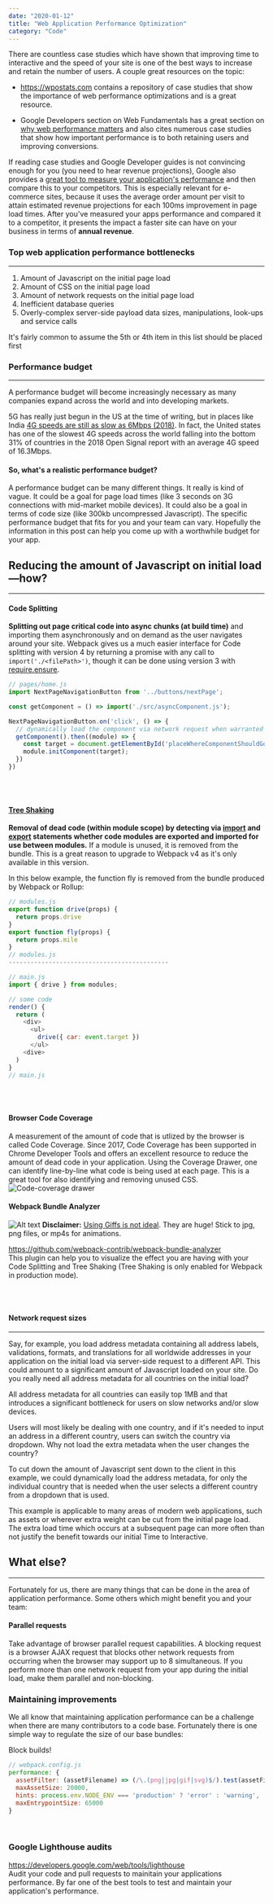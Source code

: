 ```yaml
---
date: "2020-01-12"
title: "Web Application Performance Optimization"
category: "Code"
---
```


There are countless case studies which have shown that improving time to interactive and the speed of your site is one of the best ways to increase and retain the number of users. A couple great resources on the topic:

* https://wpostats.com contains a repository of case studies that show the importance of web performance optimizations and is a great resource.

* Google Developers section on Web Fundamentals has a great section on [why web performance matters](https://developers.google.com/web/fundamentals/performance/why-performance-matters) and also cites numerous case studies that show how important performance is to both retaining users and improving conversions. 

If reading case studies and Google Developer guides is not convincing enough for you (you need to hear revenue projections), Google also provides a [great tool to measure your application's performance](https://www.thinkwithgoogle.com/feature/testmysite/) and then compare this to your competitors. This is especially relevant for e-commerce sites, because it uses the average order amount per visit to attain estimated revenue projections for each 100ms improvement in page load times. After you've measured your apps performance and compared it to a competitor, it presents the impact a faster site can have on your business in terms of <b>annual revenue</b>.


### Top web application performance bottlenecks
---
1. Amount of Javascript on the initial page load
2. Amount of CSS on the initial page load
3. Amount of network requests on the initial page load
4. Inefficient database queries
5. Overly-complex server-side payload data sizes, manipulations, look-ups and service calls

It's fairly common to assume the 5th or 4th item in this list should be placed first

### Performance budget
---
A performance budget will become increasingly necessary as many companies expand across the world and into developing markets. 

5G has really just begun in the US at the time of writing, but in places like India [4G speeds are still as slow as 6Mbps (2018)](https://www.opensignal.com/reports/2018/02/state-of-lte). In fact, the United states has one of the slowest 4G speeds across the world falling into the bottom 31% of countries in the 2018 Open Signal report with an average 4G speed of 16.3Mbps.

#### So, what's a realistic performance budget? 
A performance budget can be many different things. It really is kind of vague. It could be a goal for page load times (like 3 seconds on 3G connections with mid-market mobile devices). It could also be a goal in terms of code size (like 300kb uncompressed Javascript). The specific performance budget that fits for you and your team can vary. Hopefully the information in this post can help you come up with a worthwhile budget for your app.

## Reducing the amount of Javascript on initial load—how?
---

#### Code Splitting
<b>Splitting out page critical code into async chunks (at build time)</b> and importing them asynchronously and on demand as the user navigates around your site.
Webpack gives us a much easier interface for Code splitting with version 4 by returning a promise with any call to `import('./<filePath>')`, though it can be done using version 3 with [require.ensure](https://webpack.js.org/api/module-methods/#requireensure).
```js
// pages/home.js
import NextPageNavigationButton from '../buttons/nextPage';

const getComponent = () => import('./src/asyncComponent.js');

NextPageNavigationButton.on('click', () => {
  // dynamically load the component via network request when warranted
  getComponent().then((module) => {
    const target = document.getElementById('placeWhereComponentShouldGo');
    module.initComponent(target);
  })
})
```
<br>
<br>

#### [Tree Shaking](https://webpack.js.org/guides/tree-shaking/)
<b>Removal of dead code (within module scope) by detecting via [import](https://developer.mozilla.org/en-US/docs/Web/JavaScript/Reference/Statements/import) and [export](https://developer.mozilla.org/en-US/docs/Web/JavaScript/Reference/Statements/export) statements whether code modules are exported and imported for use between modules.</b> If a module is unused, it is removed from the bundle. This is a great reason to upgrade to Webpack v4 as it's only available in this version.


In this below example, the function fly is removed from the bundle produced by Webpack or Rollup:
```js
// modules.js
export function drive(props) {
  return props.drive
}
export function fly(props) {
  return props.mile
}
// modules.js
--------------------------------------------

// main.js
import { drive } from modules;

// some code
render() {
  return (
    <div>
      <ul>
        drive({ car: event.target })
      </ul>
    <dive>
  )
}
// main.js
```
<br>
<br>

#### Browser Code Coverage
A measurement of the amount of code that is utlized by the browser is called Code Coverage. Since 2017, Code Coverage has been supported in Chrome Developer Tools and offers an excellent resource to reduce the amount of dead code in your application. Using the Coverage Drawer, one can identify line-by-line what code is being used at each page. This is a great tool for also identifying and removing unused CSS.
![Code-coverage drawer](https://developers.google.com/web/updates/images/2017/04/coverage.png)

#### Webpack Bundle Analyzer
![Alt text](https://cloud.githubusercontent.com/assets/302213/20628702/93f72404-b338-11e6-92d4-9a365550a701.gif)
<b>Disclaimer:</b> [Using Giffs is not ideal](https://developers.google.com/web/fundamentals/performance/optimizing-content-efficiency/replace-animated-gifs-with-video). They are huge! Stick to jpg, png files, or mp4s for animations.

https://github.com/webpack-contrib/webpack-bundle-analyzer <br>
This plugin can help you to visualize the effect you are having with your Code Splitting and Tree Shaking (Tree Shaking is only enabled for Webpack in production mode). 

<br>
<br>

#### Network request sizes
---
Say, for example, you load address metadata containing all address labels, validations, formats, and translations for all worldwide addresses in your application on the initial load via server-side request to a different API. This could amount to a significant amount of Javascript loaded on your site. Do you really need all address metadata for all countries on the initial load?

All address metadata for all countries can easily top 1MB and that introduces a significant bottleneck for users on slow networks and/or slow devices. 

Users will most likely be dealing with one country, and if it's needed to input an address in a different country, users can switch the country via dropdown. Why not load the extra metadata when the user changes the country?

To cut down the amount of Javascript sent down to the client in this example, we could dynamically load the address metadata, for only the individual country that is needed when the user selects a different country from a dropdown that is used. 

This example is applicable to many areas of modern web applications, such as assets or wherever extra weight can be cut from the initial page load. The extra load time which occurs at a subsequent page can more often than not justify the benefit towards our initial Time to Interactive.

## What else?
---
Fortunately for us, there are many things that can be done in the area of application performance. Some others which might benefit you and your team: 

#### Parallel requests
Take advantage of browser parallel request capabilities. 
A blocking request is a browser AJAX request that blocks other network requests from occurring when the browser may support up to 8 simultaneous. If you perform more than one  network request from your app during the initial load, make them parallel and non-blocking. 

### Maintaining improvements
We all know that maintaining application performance can be a challenge when there are many contributors to a code base. Fortunately there is one simple way to regulate the size of our base bundles: 

Block builds!
```js
// webpack.config.js
performance: {
  assetFilter: (assetFilename) => (/\.(png|jpg|gif|svg)$/).test(assetFilename),
  maxAssetSize: 20000,
  hints: process.env.NODE_ENV === 'production' ? 'error' : 'warning',
  maxEntrypointSize: 65000
}
```
<br>

### Google Lighthouse audits
https://developers.google.com/web/tools/lighthouse <br>
Audit your code and pull requests to mainitain your applications performance. By far one of the best tools to test and maintain your application's performance.



<br>
<br>
